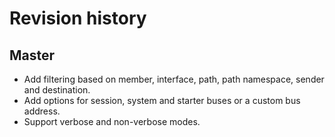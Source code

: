 # Revision history


## Master

* Add filtering based on member, interface, path, path namespace, sender and
  destination.
* Add options for session, system and starter buses or a custom bus address.
* Support verbose and non-verbose modes.

